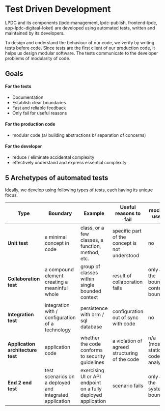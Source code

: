 # Test Driven Development

LPDC and its components (lpdc-management, lpdc-publish, frontend-lpdc, app-lpdc-digitaal-loket) are developed using automated tests, written and
maintained by its developers.

To design and understand the behaviour of our code, we verify by writing tests before code. Since tests are the first client of our production code, it helps us design modular software. The tests communicate to the developer problems of modularity of code.

## Goals

#### For the tests

- Documentation
- Establish clear boundaries
- Fast and reliable feedback
- Only fail for useful reasons

#### For the production code

- modular code (a/ building abstractions b/ separation of concerns)

#### For the developer

- reduce / eliminate accidental complexity
- effectively understand and express essential complexity

## 5 Archetypes of automated tests

Ideally, we develop using following types of tests, each having its unique focus. 

| Type | Boundary | Example                                                       | Useful reasons to fail                         | mocking used?                        |
| ---- | -------- |---------------------------------------------------------------|------------------------------------------------|--------------------------------------|
| **Unit test**| a minimal concept in code | class, or a few classes, a function, method, etc.             | specific part of the concept is not understood | no                                   |
| **Collaboration test** | a compound element creating a meaninful whole | group of classes within single bounded context                | result of collaboration fails                  | only at the bounded context boundary | 
| **Integration test** | integration with / configuration of a technology | persistence with orm / sql database                           | configuration out of sync with code            | no                                   |
| **Application architecture test** | application code | whether the code conforms to security guidelines              | a violation of agreed structuring of the code  | n/a (mostly static code analysis)    |
| **End 2 end test** | test scenarios on a deployed and integrated application | exercising UI or API endpoint on a fully deployed application | scenario fails | only at the system boundary |


